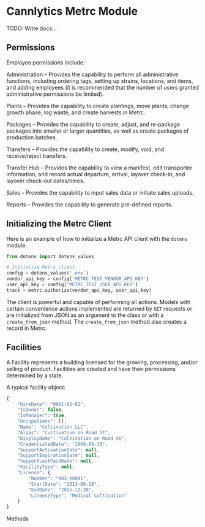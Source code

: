 # Cannlytics Metrc Module

TODO: Write docs...

## Permissions

Employee permissions include:

Administration – Provides the capability to perform all administrative functions,
including ordering tags, setting up strains, locations, and items, and adding
employees (it is recommended that the number of users granted administrative
permissions be limited).

Plants – Provides the capability to create plantings, move plants, change growth
phase, log waste, and create harvests in Metrc.

Packages – Provides the capability to create, adjust, and re-package packages into
smaller or larger quantities, as well as create packages of production batches.

Transfers – Provides the capability to create, modify, void, and receive/reject
transfers.

Transfer Hub – Provides the capability to view a manifest, edit transporter
information, and record actual departure, arrival, layover check-in, and layover
check-out dates/times.

Sales – Provides the capability to input sales data or initiate sales uploads.

Reports – Provides the capability to generate pre-defined reports.

## Initializing the Metrc Client

Here is an example of how to initialize a Metrc API client with the `dotenv` module.

```py
from dotenv import dotenv_values

# Initialize Metrc client.
config = dotenv_values('.env')
vendor_api_key = config['METRC_TEST_VENDOR_API_KEY']
user_api_key = config['METRC_TEST_USER_API_KEY']
track = metrc.authorize(vendor_api_key, user_api_key)
```

The client is powerful and capable of performing all actions. Models with certain convenience actions implemented are returned by `GET` requests or are initialized from JSON as an argument to the class or with a `create_from_json` method. The `create_from_json` method also creates a record in Metrc. 

## Facilities

A Facility represents a building licensed for the growing, processing, and/or selling of product. Facilities are created and have their permissions determined by a state.

A typical facility object:

```js
{
    "HireDate": "0001-01-01",
    "IsOwner": false,
    "IsManager": true,
    "Occupations": [],
    "Name": "Cultivation LLC",
    "Alias": "Cultivation on Road St",
    "DisplayName": "Cultivation on Road St",
    "CredentialedDate": "1969-08-15",
    "SupportActivationDate": null,
    "SupportExpirationDate": null,
    "SupportLastPaidDate": null,
    "FacilityType": null,
    "License": {
        "Number": "403-X0001",
        "StartDate": "2013-06-28",
        "EndDate": "2015-12-28",
        "LicenseType": "Medical Cultivation"
    }
}
```

Methods